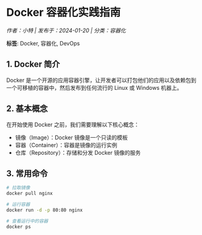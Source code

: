 # Docker 容器化实践指南

*作者：小特 | 发布于：2024-01-20 | 分类：容器化*

**标签**: Docker, 容器化, DevOps

## 1. Docker 简介

Docker 是一个开源的应用容器引擎，让开发者可以打包他们的应用以及依赖包到一个可移植的容器中，然后发布到任何流行的 Linux 或 Windows 机器上。

## 2. 基本概念

在开始使用 Docker 之前，我们需要理解以下核心概念：

- 镜像（Image）：Docker 镜像是一个只读的模板
- 容器（Container）：容器是镜像的运行实例
- 仓库（Repository）：存储和分发 Docker 镜像的服务

## 3. 常用命令

```bash
# 拉取镜像
docker pull nginx

# 运行容器
docker run -d -p 80:80 nginx

# 查看运行中的容器
docker ps